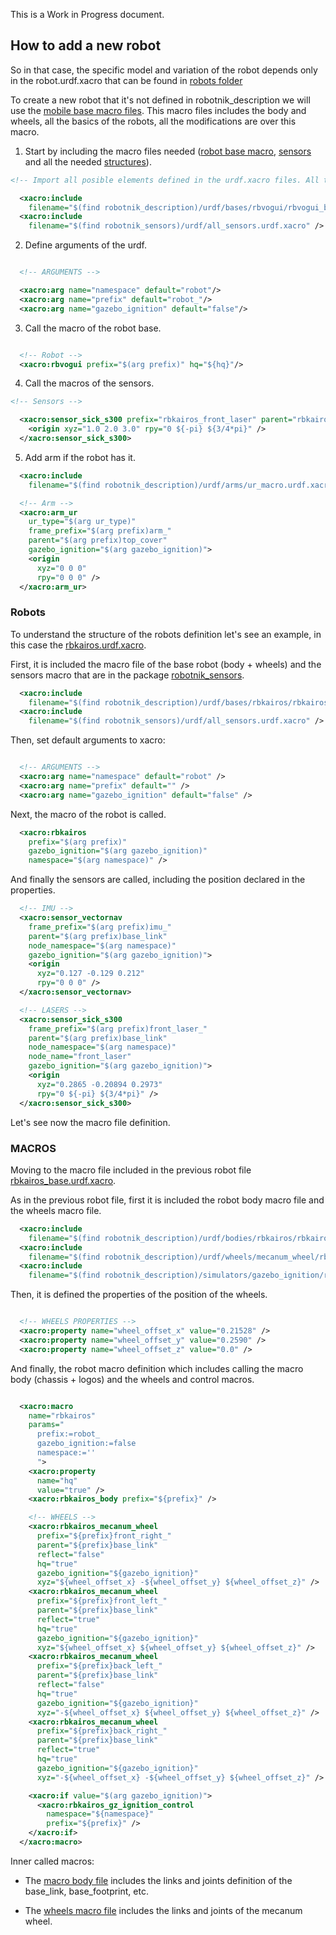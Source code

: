 This is a Work in Progress document.

## How to add a new robot

So in that case, the specific model and variation of the robot depends only in the robot.urdf.xacro that can be found in [robots folder](/robots/)

To create a new robot that it's not defined in robotnik_description we will use the [mobile base macro files](/urdf/bases/). This macro files includes the body and wheels, all the basics of the robots, all the modifications are over this macro.

1. Start by including the macro files needed ([robot base macro](/urdf/bases/), [sensors](https://github.com/RobotnikAutomation/robotnik_sensors/) and all the needed [structures](/urdf/structures/)).

```xml
<!-- Import all posible elements defined in the urdf.xacro files. All these elements are defined as macro:xacros -->

  <xacro:include
    filename="$(find robotnik_description)/urdf/bases/rbvogui/rbvogui_base.urdf.xacro" />
  <xacro:include
    filename="$(find robotnik_sensors)/urdf/all_sensors.urdf.xacro" />

```

2. Define arguments of the urdf.

```xml

  <!-- ARGUMENTS -->

  <xacro:arg name="namespace" default="robot"/>
  <xacro:arg name="prefix" default="robot_"/>
  <xacro:arg name="gazebo_ignition" default="false"/>
```

3. Call the macro of the robot base.

```xml

  <!-- Robot -->
  <xacro:rbvogui prefix="$(arg prefix)" hq="${hq}"/>
```

4. Call the macros of the sensors.

```xml
<!-- Sensors -->

  <xacro:sensor_sick_s300 prefix="rbkairos_front_laser" parent="rbkairos_base_link" prefix_topic="front_laser" gpu="true">
    <origin xyz="1.0 2.0 3.0" rpy="0 ${-pi} ${3/4*pi}" />
  </xacro:sensor_sick_s300>
```

5. Add arm if the robot has it.

```xml
  <xacro:include
    filename="$(find robotnik_description)/urdf/arms/ur_macro.urdf.xacro" />

  <!-- Arm -->
  <xacro:arm_ur
    ur_type="$(arg ur_type)"
    frame_prefix="$(arg prefix)arm_"
    parent="$(arg prefix)top_cover"
    gazebo_ignition="$(arg gazebo_ignition)">
    <origin
      xyz="0 0 0"
      rpy="0 0 0" />
  </xacro:arm_ur>

```

### Robots

To understand the structure of the robots definition let's see an example, in this case the [rbkairos.urdf.xacro](/robots/rbkairos/rbkairos.urdf.xacro).

First, it is included the macro file of the base robot (body + wheels) and the sensors macro that are in the package [robotnik_sensors](https://github.com/RobotnikAutomation/robotnik_sensors/).

```xml
  <xacro:include
    filename="$(find robotnik_description)/urdf/bases/rbkairos/rbkairos_base.urdf.xacro" />
  <xacro:include
    filename="$(find robotnik_sensors)/urdf/all_sensors.urdf.xacro" />
```

Then, set default arguments to xacro:

```xml

  <!-- ARGUMENTS -->
  <xacro:arg name="namespace" default="robot" />
  <xacro:arg name="prefix" default="" />
  <xacro:arg name="gazebo_ignition" default="false" />

```

Next, the macro of the robot is called.

```xml
  <xacro:rbkairos
    prefix="$(arg prefix)"
    gazebo_ignition="$(arg gazebo_ignition)"
    namespace="$(arg namespace)" />
```

And finally the sensors are called, including the position declared in the properties.

```xml
  <!-- IMU -->
  <xacro:sensor_vectornav
    frame_prefix="$(arg prefix)imu_"
    parent="$(arg prefix)base_link"
    node_namespace="$(arg namespace)"
    gazebo_ignition="$(arg gazebo_ignition)">
    <origin
      xyz="0.127 -0.129 0.212"
      rpy="0 0 0" />
  </xacro:sensor_vectornav>

  <!-- LASERS -->
  <xacro:sensor_sick_s300
    frame_prefix="$(arg prefix)front_laser_"
    parent="$(arg prefix)base_link"
    node_namespace="$(arg namespace)"
    node_name="front_laser"
    gazebo_ignition="$(arg gazebo_ignition)">
    <origin
      xyz="0.2865 -0.20894 0.2973"
      rpy="0 ${-pi} ${3/4*pi}" />
  </xacro:sensor_sick_s300>
```

Let's see now the macro file definition.

### MACROS

Moving to the macro file included in the previous robot file [rbkairos_base.urdf.xacro](urdf/bases/rbkairos/rbkairos_base.urdf.xacro).

As in the previous robot file, first it is included the robot body macro file and the wheels macro file.

```xml
  <xacro:include
    filename="$(find robotnik_description)/urdf/bodies/rbkairos/rbkairos_body.urdf.xacro" />
  <xacro:include
    filename="$(find robotnik_description)/urdf/wheels/mecanum_wheel/rbkairos_mecanum_wheel.urdf.xacro" />
  <xacro:include
    filename="$(find robotnik_description)/simulators/gazebo_ignition/rbkairos/rbkairos_control.urdf.xacro" />
```

Then, it is defined the properties of the position of the wheels.

```xml

  <!-- WHEELS PROPERTIES -->
  <xacro:property name="wheel_offset_x" value="0.21528" />
  <xacro:property name="wheel_offset_y" value="0.2590" />
  <xacro:property name="wheel_offset_z" value="0.0" />

```

And finally, the robot macro definition which includes calling the macro body (chassis + logos) and the wheels and control macros.

```xml

  <xacro:macro
    name="rbkairos"
    params="
      prefix:=robot_
      gazebo_ignition:=false
      namespace:=''
      ">
    <xacro:property
      name="hq"
      value="true" />
    <xacro:rbkairos_body prefix="${prefix}" />

    <!-- WHEELS -->
    <xacro:rbkairos_mecanum_wheel
      prefix="${prefix}front_right_"
      parent="${prefix}base_link"
      reflect="false"
      hq="true"
      gazebo_ignition="${gazebo_ignition}"
      xyz="${wheel_offset_x} -${wheel_offset_y} ${wheel_offset_z}" />
    <xacro:rbkairos_mecanum_wheel
      prefix="${prefix}front_left_"
      parent="${prefix}base_link"
      reflect="true"
      hq="true"
      gazebo_ignition="${gazebo_ignition}"
      xyz="${wheel_offset_x} ${wheel_offset_y} ${wheel_offset_z}" />
    <xacro:rbkairos_mecanum_wheel
      prefix="${prefix}back_left_"
      parent="${prefix}base_link"
      reflect="false"
      hq="true"
      gazebo_ignition="${gazebo_ignition}"
      xyz="-${wheel_offset_x} ${wheel_offset_y} ${wheel_offset_z}" />
    <xacro:rbkairos_mecanum_wheel
      prefix="${prefix}back_right_"
      parent="${prefix}base_link"
      reflect="true"
      hq="true"
      gazebo_ignition="${gazebo_ignition}"
      xyz="-${wheel_offset_x} -${wheel_offset_y} ${wheel_offset_z}" />

    <xacro:if value="$(arg gazebo_ignition)">
      <xacro:rbkairos_gz_ignition_control
        namespace="${namespace}"
        prefix="${prefix}" />
    </xacro:if>
  </xacro:macro>
```


Inner called macros:

- The [macro body file](urdf/bodies/rbkairos/rbkairos_body.urdf.xacro) includes the links and joints definition of the base_link, base_footprint, etc.

- The [wheels macro file](urdf/wheels/omni_wheel/omni_wheel.urdf.xacro) includes the links and joints of the mecanum wheel.
